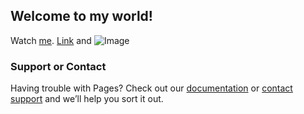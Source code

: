 ## Welcome to my world!

Watch [me](https://github.com/LaraEvdokimova/photo/blob/master/photo.JPG).
[Link](https://github.com/LaraEvdokimova/photo/blob/master/photo.JPG?raw=true) and ![Image](src)

### Support or Contact
Having trouble with Pages? Check out our [documentation](https://docs.github.com/categories/github-pages-basics/) or [contact support](https://github.com/contact) and we’ll help you sort it out.
